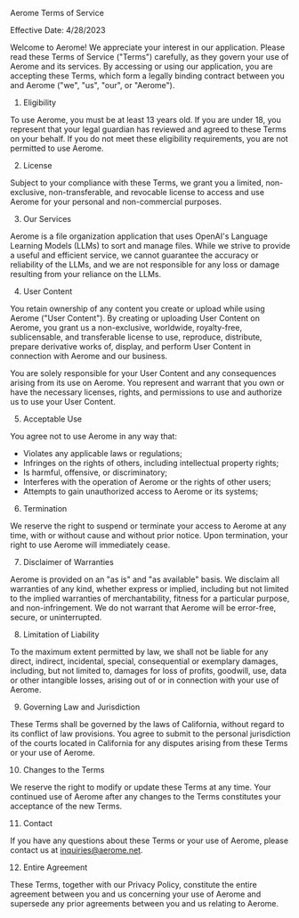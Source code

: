 <article>

Aerome Terms of Service

Effective Date: 4/28/2023

Welcome to Aerome! We appreciate your interest in our application. Please read these Terms of Service ("Terms") carefully, as they govern your use of Aerome and its services. By accessing or using our application, you are accepting these Terms, which form a legally binding contract between you and Aerome ("we", "us", "our", or "Aerome").

1. Eligibility

To use Aerome, you must be at least 13 years old. If you are under 18, you represent that your legal guardian has reviewed and agreed to these Terms on your behalf. If you do not meet these eligibility requirements, you are not permitted to use Aerome.

2. License

Subject to your compliance with these Terms, we grant you a limited, non-exclusive, non-transferable, and revocable license to access and use Aerome for your personal and non-commercial purposes.

3. Our Services

Aerome is a file organization application that uses OpenAI's Language Learning Models (LLMs) to sort and manage files. While we strive to provide a useful and efficient service, we cannot guarantee the accuracy or reliability of the LLMs, and we are not responsible for any loss or damage resulting from your reliance on the LLMs.

4. User Content

You retain ownership of any content you create or upload while using Aerome ("User Content"). By creating or uploading User Content on Aerome, you grant us a non-exclusive, worldwide, royalty-free, sublicensable, and transferable license to use, reproduce, distribute, prepare derivative works of, display, and perform User Content in connection with Aerome and our business.

You are solely responsible for your User Content and any consequences arising from its use on Aerome. You represent and warrant that you own or have the necessary licenses, rights, and permissions to use and authorize us to use your User Content.

5. Acceptable Use

You agree not to use Aerome in any way that:

- Violates any applicable laws or regulations;
- Infringes on the rights of others, including intellectual property rights;
- Is harmful, offensive, or discriminatory;
- Interferes with the operation of Aerome or the rights of other users;
- Attempts to gain unauthorized access to Aerome or its systems;

6. Termination

We reserve the right to suspend or terminate your access to Aerome at any time, with or without cause and without prior notice. Upon termination, your right to use Aerome will immediately cease.

7. Disclaimer of Warranties

Aerome is provided on an "as is" and "as available" basis. We disclaim all warranties of any kind, whether express or implied, including but not limited to the implied warranties of merchantability, fitness for a particular purpose, and non-infringement. We do not warrant that Aerome will be error-free, secure, or uninterrupted.

8. Limitation of Liability

To the maximum extent permitted by law, we shall not be liable for any direct, indirect, incidental, special, consequential or exemplary damages, including, but not limited to, damages for loss of profits, goodwill, use, data or other intangible losses, arising out of or in connection with your use of Aerome.

9. Governing Law and Jurisdiction

These Terms shall be governed by the laws of California, without regard to its conflict of law provisions. You agree to submit to the personal jurisdiction of the courts located in California for any disputes arising from these Terms or your use of Aerome.

10. Changes to the Terms

We reserve the right to modify or update these Terms at any time. Your continued use of Aerome after any changes to the Terms constitutes your acceptance of the new Terms.

11. Contact

If you have any questions about these Terms or your use of Aerome, please contact us at <inquiries@aerome.net>.

12. Entire Agreement

These Terms, together with our Privacy Policy, constitute the entire agreement between you and us concerning your use of Aerome and supersede any prior agreements between you and us relating to Aerome.

</article>

